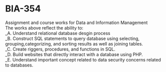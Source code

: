 # BIA-354
Assignment and course works for Data and Information Management <br />
The works above reflect the ability to: <br />
  	_A. Understand relational database desgin process <br />
 	  _B. Construct SQL statements to query database using selecting, grouping,categorizing, and sorting results as well as joining tables. <br />
 	  _C. Create riggers, procedures, and functions in SQL. <br />
    _D. Build websites that directly interact with a database using PHP. <br />
 	  _E. Understand important concept related to data security concerns related to databases. <br />
